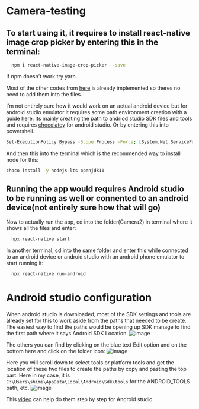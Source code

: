 # Camera-testing
## To start using it, it requires to install react-native image crop picker by entering this in the terminal:
```sh
  npm i react-native-image-crop-picker --save
  ```
  If npm doesn't work try yarn.
  
Most of the other codes from [here](https://github.com/ivpusic/react-native-image-crop-picker) is already implemented so theres no need to add them into the files.

I'm not entirely sure how it would work on an actual android device but for android studio emulator it requires some path environment creation with a guide [here](https://reactnative.dev/docs/environment-setup#:~:text=3.%20Configure%20the,your%20Android%20SDK%3A). Its mainly creating the path to andriod studio SDK files and tools and requires [chocolatey](https://chocolatey.org/install) for android studio. Or by entering this into powershell.

```sh 
Set-ExecutionPolicy Bypass -Scope Process -Force; [System.Net.ServicePointManager]::SecurityProtocol = [System.Net.ServicePointManager]::SecurityProtocol -bor 3072; iex ((New-Object System.Net.WebClient).DownloadString('https://community.chocolatey.org/install.ps1')) 
  ```

And then this into the terminal which is the recommended way to install node for this:
```sh 
choco install -y nodejs-lts openjdk11 
  ```

## Running the app would requires Android studio to be running as well or connented to an android device(not entirely sure how that will go)
Now to actually run the app, cd into the folder(Camera2) in terminal where it shows all the files and enter:

```sh
  npx react-native start
  ```
In another terminal, cd into the same folder and enter this while connected to an android device or android studio with an android phone emulator to start running it:

```sh
  npx react-native run-android
  ```
# Android studio configuration
When android studio is downloaded, most of the SDK settings and tools are already set for this to work aside from the paths that needed to be create.
The easiest way to find the paths would be opening up SDK manage to find the first path where it says Android SDK Location.
![image](https://user-images.githubusercontent.com/91004979/172686681-c0329299-7019-4685-bbdb-9eb83e9099da.png)

The others you can find by clicking on the blue text Edit option and on the bottom here and click on the folder icon:
![image](https://user-images.githubusercontent.com/91004979/172687220-f0317f8e-cde5-45dc-9526-cfdf366e9baa.png)

Here you will scroll down to select tools or platform tools and get the location of these two files to create the paths by copy and pasting the top part. Here in my case, it is ``` C:\Users\shimi\AppData\Local\Android\Sdk\tools ``` for the ANDROID_TOOLS path, etc.
![image](https://user-images.githubusercontent.com/91004979/172687512-a9568d6e-fd28-42f5-8dde-a10e8982631c.png)

This [video](https://www.youtube.com/watch?v=LiHkAGyNSJU) can help do them step by step for Android studio. 
